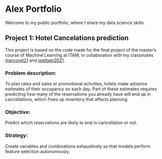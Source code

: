 # Alex Portfolio
Welcome to my public portfolio, where I share my data science skills.

## Project 1: Hotel Cancelations prediction 
This project is based on the code made for the final project of the master’s course of Machine Learning at ITAM, in collaboration with my classmates [marcoyel21]( https://github.com/marcoyel21)  and [joelitam2021]( https://github.com/joelitam2021). 

### Problem description:
To plan rates and sales or promotional activities, hotels make advance estimates of their occupancy on each day. Part of these estimates requires predicting how many of the reservations you already have will end up in cancellations, which frees up inventory that affects planning.
### Objective: 
Predict which reservations are likely to end in cancellation or not.

### Strategy: 
Create variables and combinations exhaustively so that models perform feature selection autonomously.
